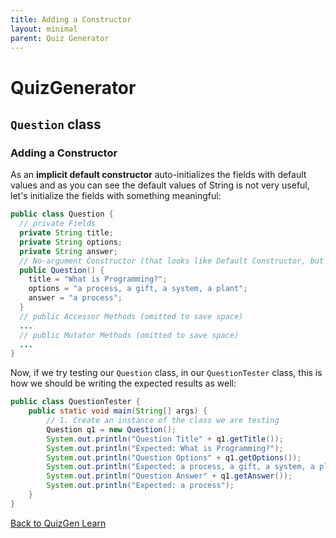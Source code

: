 ```yaml
---
title: Adding a Constructor
layout: minimal
parent: Quiz Generator
---
```


# QuizGenerator
## `Question` class
### Adding a Constructor  

As an **implicit default constructor** auto-initializes the fields with default values and as you can see the default values of String is not very useful, let's initialize the fields with something meaningful:

```java
public class Question {
  // private Fields
  private String title;
  private String options;
  private String answer;
  // No-argument Constructor (that looks like Default Constructor, but behaves otherwise)
  public Question() {
    title = "What is Programming?";
    options = "a process, a gift, a system, a plant";
    answer = "a process";
  }
  // public Accessor Methods (omitted to save space)
  ...
  // public Mutator Methods (omitted to save space)
  ...
}
```

Now, if we try testing our `Question` class, in our `QuestionTester` class, this is how we should be writing the expected results as well:

```java
public class QuestionTester {
    public static void main(String[] args) {
        // 1. Create an instance of the class we are testing
        Question q1 = new Question();
        System.out.println("Question Title" + q1.getTitle());
        System.out.println("Expected: What is Programming?");
        System.out.println("Question Options" + q1.getOptions());
        System.out.println("Expected: a process, a gift, a system, a plant");
        System.out.println("Question Answer" + q1.getAnswer());
        System.out.println("Expected: a process");
    }
}
```

[Back to QuizGen Learn](../quiz_gen/learn)